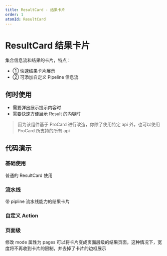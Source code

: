 ```yaml
---
title: ResultCard - 结果卡片
order: 1
atomId: ResultCard
---
```


# ResultCard 结果卡片

集合信息流和结果的卡片，特点：

- ① 快速结果卡片展示
- ② 可添加自定义 Pipeline 信息流

## 何时使用

- 需要弹出展示提示内容时
- 需要快速方便展示 Result 的内容时

> 因为该组件基于 ProCard 进行改造，你除了使用特定 api 外，也可以使用 ProCard 所支持的所有 api

## 代码演示

### 基础使用

普通的 ResultCard 使用

<code src="./demos/basic.tsx" background="var(--main-bg-color)" title="基础使用" description="默认使用 `ResultCard`" iframe='500'></code>

### 流水线

带 pipline 流水线能力的结果卡片

<code src="./demos/pipline.tsx" background="var(--main-bg-color)" title="流水线" description="添加 `Pipline` 展示流水线能力" iframe='500'></code>

### 自定义 Action

<code src="./demos/actions.tsx" background="var(--main-bg-color)" title="自定义Action" description="自定义 Action 能力" iframe='700'></code>

### 页面级

修改 mode 属性为 pages 可以将卡片变成页面层级的结果页面，这种情况下，宽度将不再收到卡片的限制，并去掉了卡片的边框展示

<code src="./demos/pages.tsx" background="var(--main-bg-color)" title="页面级" description="在页面层级展示" iframe='700'></code>
